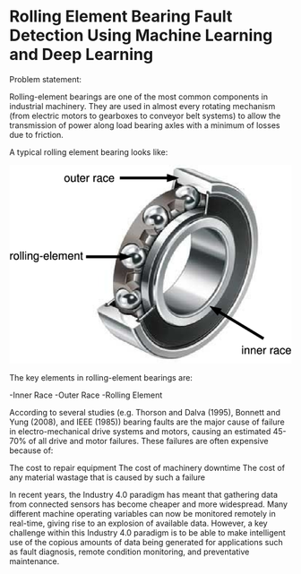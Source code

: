 #                                                         Rolling Element Bearing Fault Detection Using Machine Learning and Deep Learning


Problem statement:

Rolling-element bearings are one of the most common components in industrial machinery. They are used in almost every rotating mechanism (from electric motors to gearboxes to conveyor belt systems) to allow the transmission of power along load bearing axles with a minimum of losses due to friction.

A typical rolling element bearing looks like:

![image](https://github.com/azaruddinaskarali/Bearing-Faults-Detection-and-Classification/blob/main/REB.png?raw=true)

The key elements in rolling-element bearings are:

-Inner Race
-Outer Race
-Rolling Element


According to several studies (e.g. Thorson and Dalva (1995), Bonnett and Yung (2008), and IEEE (1985)) bearing faults are the major cause of failure in electro-mechanical drive systems and motors, causing an estimated 45-70% of all drive and motor failures. These failures are often expensive because of:

The cost to repair equipment
The cost of machinery downtime
The cost of any material wastage that is caused by such a failure

In recent years, the Industry 4.0 paradigm has meant that gathering data from connected sensors has become cheaper and more widespread. Many different machine operating variables can now be monitored remotely in real-time, giving rise to an explosion of available data. However, a key challenge within this Industry 4.0 paradigm is to be able to make intelligent use of the copious amounts of data being generated for applications such as fault diagnosis, remote condition monitoring, and preventative maintenance.








